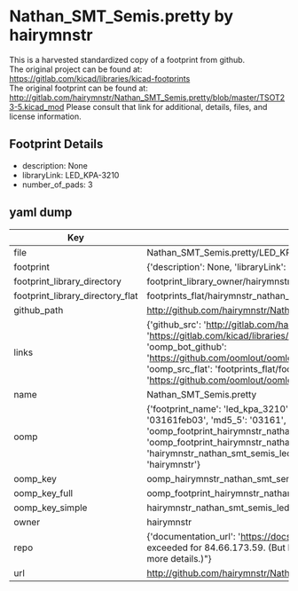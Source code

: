 # Nathan_SMT_Semis.pretty by hairymnstr  
This is a harvested standardized copy of a footprint from github.  
The original project can be found at:  
https://gitlab.com/kicad/libraries/kicad-footprints  
The original footprint can be found at:
http://gitlab.com/hairymnstr/Nathan_SMT_Semis.pretty/blob/master/TSOT23-5.kicad_mod
Please consult that link for additional, details, files, and license information.  
## Footprint Details
* description: None  
* libraryLink: LED_KPA-3210  
* number_of_pads: 3  
## yaml dump  
| Key | Value |  
| --- | --- |  
| file | Nathan_SMT_Semis.pretty/LED_KPA-3210.kicad_mod |  
| footprint | {'description': None, 'libraryLink': 'LED_KPA-3210', 'number_of_pads': 3} |  
| footprint_library_directory | footprint_library_owner/hairymnstr_Nathan_SMT_Semis.pretty |  
| footprint_library_directory_flat | footprints_flat/hairymnstr_nathan_smt_semis_led_kpa_3210/working |  
| github_path | http://github.com/hairymnstr/Nathan_SMT_Semis.pretty/blob/master/LED_KPA-3210.kicad_mod |  
| links | {'github_src': 'http://gitlab.com/hairymnstr/Nathan_SMT_Semis.pretty/blob/master/TSOT23-5.kicad_mod', 'github_src_repo': 'https://gitlab.com/kicad/libraries/kicad-footprints', 'oomp_bot': 'footprints/hairymnstr_nathan_smt_semis_led_kpa_3210/working', 'oomp_bot_github': 'https://github.com/oomlout/oomlout_oomp_footprint_bot/tree/main/footprints/hairymnstr_nathan_smt_semis_led_kpa_3210/working', 'oomp_src_flat': 'footprints_flat/footprints_flat/hairymnstr_nathan_smt_semis_led_kpa_3210/working', 'oomp_src_flat_github': 'https://github.com/oomlout/oomlout_oomp_footprint_src/tree/main/footprints_flat/hairymnstr_nathan_smt_semis_led_kpa_3210/working'} |  
| name | Nathan_SMT_Semis.pretty |  
| oomp | {'footprint_name': 'led_kpa_3210', 'library_name': 'nathan_smt_semis', 'md5': '03161feb03a0830f3074bbea0f5c977f', 'md5_10': '03161feb03', 'md5_5': '03161', 'md5_6': '03161f', 'oomp_key': 'oomp_hairymnstr_nathan_smt_semis_led_kpa_3210', 'oomp_key_extra': 'oomp_footprint_hairymnstr_nathan_smt_semis_led_kpa_3210', 'oomp_key_full': 'oomp_footprint_hairymnstr_nathan_smt_semis_led_kpa_3210_03161f', 'oomp_key_simple': 'hairymnstr_nathan_smt_semis_led_kpa_3210', 'original_filename': 'Nathan_SMT_Semis.pretty/LED_KPA-3210.kicad_mod', 'owner_name': 'hairymnstr'} |  
| oomp_key | oomp_hairymnstr_nathan_smt_semis_led_kpa_3210 |  
| oomp_key_full | oomp_footprint_hairymnstr_nathan_smt_semis_led_kpa_3210 |  
| oomp_key_simple | hairymnstr_nathan_smt_semis_led_kpa_3210 |  
| owner | hairymnstr |  
| repo | {'documentation_url': 'https://docs.github.com/rest/overview/resources-in-the-rest-api#rate-limiting', 'message': "API rate limit exceeded for 84.66.173.59. (But here's the good news: Authenticated requests get a higher rate limit. Check out the documentation for more details.)"} |  
| url | http://github.com/hairymnstr/Nathan_SMT_Semis.pretty |  

